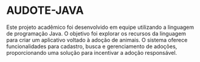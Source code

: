 # AUDOTE-JAVA
Este projeto acadêmico foi desenvolvido em equipe utilizando a linguagem de programação Java. O objetivo foi explorar os recursos da linguagem para criar um aplicativo voltado à adoção de animais. O sistema oferece funcionalidades para cadastro, busca e gerenciamento de adoções, proporcionando uma solução para incentivar a adoção responsável.
